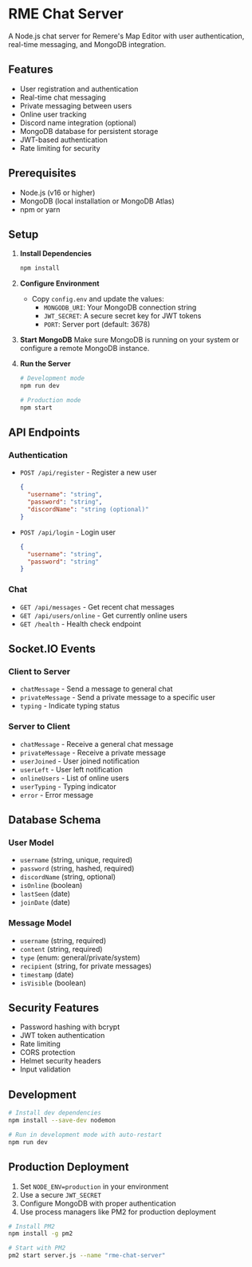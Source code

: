# RME Chat Server

A Node.js chat server for Remere's Map Editor with user authentication, real-time messaging, and MongoDB integration.

## Features

- User registration and authentication
- Real-time chat messaging
- Private messaging between users
- Online user tracking
- Discord name integration (optional)
- MongoDB database for persistent storage
- JWT-based authentication
- Rate limiting for security

## Prerequisites

- Node.js (v16 or higher)
- MongoDB (local installation or MongoDB Atlas)
- npm or yarn

## Setup

1. **Install Dependencies**
   ```bash
   npm install
   ```

2. **Configure Environment**
   - Copy `config.env` and update the values:
     - `MONGODB_URI`: Your MongoDB connection string
     - `JWT_SECRET`: A secure secret key for JWT tokens
     - `PORT`: Server port (default: 3678)

3. **Start MongoDB**
   Make sure MongoDB is running on your system or configure a remote MongoDB instance.

4. **Run the Server**
   ```bash
   # Development mode
   npm run dev
   
   # Production mode
   npm start
   ```

## API Endpoints

### Authentication
- `POST /api/register` - Register a new user
  ```json
  {
    "username": "string",
    "password": "string",
    "discordName": "string (optional)"
  }
  ```

- `POST /api/login` - Login user
  ```json
  {
    "username": "string",
    "password": "string"
  }
  ```

### Chat
- `GET /api/messages` - Get recent chat messages
- `GET /api/users/online` - Get currently online users
- `GET /health` - Health check endpoint

## Socket.IO Events

### Client to Server
- `chatMessage` - Send a message to general chat
- `privateMessage` - Send a private message to a specific user
- `typing` - Indicate typing status

### Server to Client
- `chatMessage` - Receive a general chat message
- `privateMessage` - Receive a private message
- `userJoined` - User joined notification
- `userLeft` - User left notification
- `onlineUsers` - List of online users
- `userTyping` - Typing indicator
- `error` - Error message

## Database Schema

### User Model
- `username` (string, unique, required)
- `password` (string, hashed, required)
- `discordName` (string, optional)
- `isOnline` (boolean)
- `lastSeen` (date)
- `joinDate` (date)

### Message Model
- `username` (string, required)
- `content` (string, required)
- `type` (enum: general/private/system)
- `recipient` (string, for private messages)
- `timestamp` (date)
- `isVisible` (boolean)

## Security Features

- Password hashing with bcrypt
- JWT token authentication
- Rate limiting
- CORS protection
- Helmet security headers
- Input validation

## Development

```bash
# Install dev dependencies
npm install --save-dev nodemon

# Run in development mode with auto-restart
npm run dev
```

## Production Deployment

1. Set `NODE_ENV=production` in your environment
2. Use a secure `JWT_SECRET`
3. Configure MongoDB with proper authentication
4. Use process managers like PM2 for production deployment

```bash
# Install PM2
npm install -g pm2

# Start with PM2
pm2 start server.js --name "rme-chat-server"
``` 